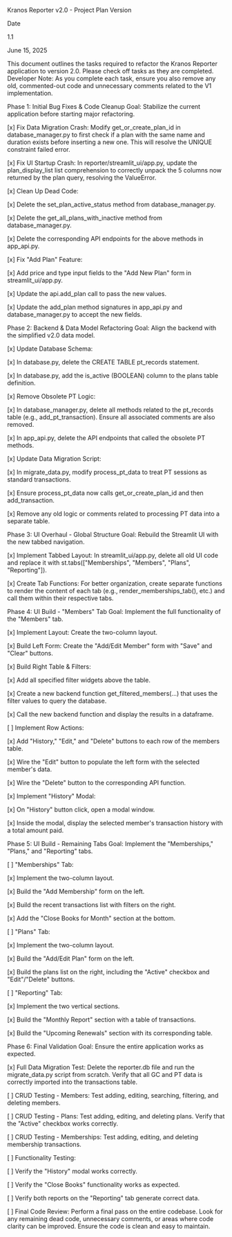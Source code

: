 Kranos Reporter v2.0 - Project Plan
Version

Date

1.1

June 15, 2025

This document outlines the tasks required to refactor the Kranos Reporter application to version 2.0. Please check off tasks as they are completed. Developer Note: As you complete each task, ensure you also remove any old, commented-out code and unnecessary comments related to the V1 implementation.

Phase 1: Initial Bug Fixes & Code Cleanup
Goal: Stabilize the current application before starting major refactoring.

[x] Fix Data Migration Crash: Modify get_or_create_plan_id in database_manager.py to first check if a plan with the same name and duration exists before inserting a new one. This will resolve the UNIQUE constraint failed error.

[x] Fix UI Startup Crash: In reporter/streamlit_ui/app.py, update the plan_display_list list comprehension to correctly unpack the 5 columns now returned by the plan query, resolving the ValueError.

[x] Clean Up Dead Code:

[x] Delete the set_plan_active_status method from database_manager.py.

[x] Delete the get_all_plans_with_inactive method from database_manager.py.

[x] Delete the corresponding API endpoints for the above methods in app_api.py.

[x] Fix "Add Plan" Feature:

[x] Add price and type input fields to the "Add New Plan" form in streamlit_ui/app.py.

[x] Update the api.add_plan call to pass the new values.

[x] Update the add_plan method signatures in app_api.py and database_manager.py to accept the new fields.

Phase 2: Backend & Data Model Refactoring
Goal: Align the backend with the simplified v2.0 data model.

[x] Update Database Schema:

[x] In database.py, delete the CREATE TABLE pt_records statement.

[x] In database.py, add the is_active (BOOLEAN) column to the plans table definition.

[x] Remove Obsolete PT Logic:

[x] In database_manager.py, delete all methods related to the pt_records table (e.g., add_pt_transaction). Ensure all associated comments are also removed.

[x] In app_api.py, delete the API endpoints that called the obsolete PT methods.

[x] Update Data Migration Script:

[x] In migrate_data.py, modify process_pt_data to treat PT sessions as standard transactions.

[x] Ensure process_pt_data now calls get_or_create_plan_id and then add_transaction.

[x] Remove any old logic or comments related to processing PT data into a separate table.

Phase 3: UI Overhaul - Global Structure
Goal: Rebuild the Streamlit UI with the new tabbed navigation.

[x] Implement Tabbed Layout: In streamlit_ui/app.py, delete all old UI code and replace it with st.tabs(["Memberships", "Members", "Plans", "Reporting"]).

[x] Create Tab Functions: For better organization, create separate functions to render the content of each tab (e.g., render_memberships_tab(), etc.) and call them within their respective tabs.

Phase 4: UI Build - "Members" Tab
Goal: Implement the full functionality of the "Members" tab.

[x] Implement Layout: Create the two-column layout.

[x] Build Left Form: Create the "Add/Edit Member" form with "Save" and "Clear" buttons.

[x] Build Right Table & Filters:

[x] Add all specified filter widgets above the table.

[x] Create a new backend function get_filtered_members(...) that uses the filter values to query the database.

[x] Call the new backend function and display the results in a dataframe.

[ ] Implement Row Actions:

[x] Add "History," "Edit," and "Delete" buttons to each row of the members table.

[x] Wire the "Edit" button to populate the left form with the selected member's data.

[x] Wire the "Delete" button to the corresponding API function.

[x] Implement "History" Modal:

[x] On "History" button click, open a modal window.

[x] Inside the modal, display the selected member's transaction history with a total amount paid.

Phase 5: UI Build - Remaining Tabs
Goal: Implement the "Memberships," "Plans," and "Reporting" tabs.

[ ] "Memberships" Tab:

[x] Implement the two-column layout.

[x] Build the "Add Membership" form on the left.

[x] Build the recent transactions list with filters on the right.

[x] Add the "Close Books for Month" section at the bottom.

[ ] "Plans" Tab:

[x] Implement the two-column layout.

[x] Build the "Add/Edit Plan" form on the left.

[x] Build the plans list on the right, including the "Active" checkbox and "Edit"/"Delete" buttons.

[ ] "Reporting" Tab:

[x] Implement the two vertical sections.

[x] Build the "Monthly Report" section with a table of transactions.

[x] Build the "Upcoming Renewals" section with its corresponding table.

Phase 6: Final Validation
Goal: Ensure the entire application works as expected.

[x] Full Data Migration Test: Delete the reporter.db file and run the migrate_data.py script from scratch. Verify that all GC and PT data is correctly imported into the transactions table.

[ ] CRUD Testing - Members: Test adding, editing, searching, filtering, and deleting members.

[ ] CRUD Testing - Plans: Test adding, editing, and deleting plans. Verify that the "Active" checkbox works correctly.

[ ] CRUD Testing - Memberships: Test adding, editing, and deleting membership transactions.

[ ] Functionality Testing:

[ ] Verify the "History" modal works correctly.

[ ] Verify the "Close Books" functionality works as expected.

[ ] Verify both reports on the "Reporting" tab generate correct data.

[ ] Final Code Review: Perform a final pass on the entire codebase. Look for any remaining dead code, unnecessary comments, or areas where code clarity can be improved. Ensure the code is clean and easy to maintain.